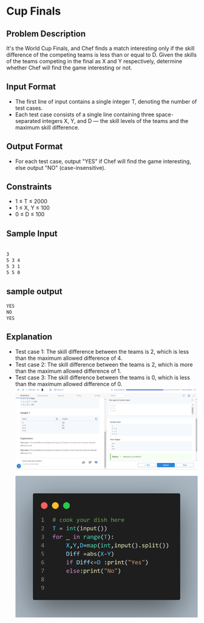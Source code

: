 # Cup Finals

## Problem Description
It's the World Cup Finals, and Chef finds a match interesting only if the skill difference of the competing teams is less than or equal to D. Given the skills of the teams competing in the final as X and Y respectively, determine whether Chef will find the game interesting or not.

## Input Format
- The first line of input contains a single integer T, denoting the number of test cases.
- Each test case consists of a single line containing three space-separated integers X, Y, and D — the skill levels of the teams and the maximum skill difference.

## Output Format
- For each test case, output "YES" if Chef will find the game interesting, else output "NO" (case-insensitive).

## Constraints
- 1 ≤ T ≤ 2000
- 1 ≤ X, Y ≤ 100
- 0 ≤ D ≤ 100

## Sample Input
```

3
5 3 4
5 3 1
5 5 0
```

## sample output
```
YES
NO 
YES

```


## Explanation
- Test case 1: The skill difference between the teams is 2, which is less than the maximum allowed difference of 4.
- Test case 2: The skill difference between the teams is 2, which is more than the maximum allowed difference of 1.
- Test case 3: The skill difference between the teams is 0, which is less than the maximum allowed difference of 0.
![](Untitled.png)
![](code.png)